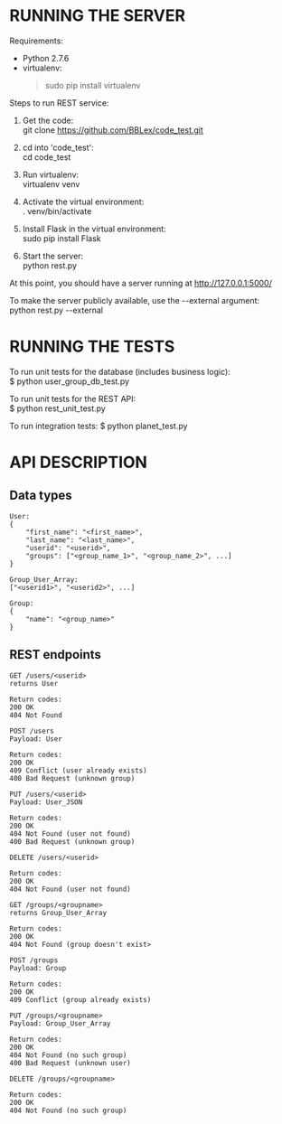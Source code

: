 RUNNING THE SERVER
==================

Requirements:
- Python 2.7.6
- virtualenv:
  >sudo pip install virtualenv


Steps to run REST service:

1. Get the code:  
   git clone https://github.com/BBLex/code_test.git

2. cd into 'code_test':  
   cd code_test

3. Run virtualenv:  
   virtualenv venv

4. Activate the virtual environment:  
   . venv/bin/activate

5. Install Flask in the virtual environment:  
   sudo pip install Flask

6. Start the server:  
   python rest.py

At this point, you should have a server running at http://127.0.0.1:5000/

To make the server publicly available, use the --external argument:  
python rest.py --external


RUNNING THE TESTS
=================
To run unit tests for the database (includes business logic):  
$ python user_group_db_test.py

To run unit tests for the REST API:  
$ python rest_unit_test.py

To run integration tests:
$ python planet_test.py


API DESCRIPTION
================

Data types
----------
```
User:
{
    "first_name": "<first_name>",
    "last_name": "<last_name>",
    "userid": "<userid>",
    "groups": ["<group_name_1>", "<group_name_2>", ...]
}
```
```
Group_User_Array:
["<userid1>", "<userid2>", ...]
```
```
Group:
{
    "name": "<group_name>"
}
```

REST endpoints
--------------
```
GET /users/<userid>
returns User

Return codes:
200 OK
404 Not Found
```
```
POST /users
Payload: User

Return codes:
200 OK
409 Conflict (user already exists)
400 Bad Request (unknown group)
```
```
PUT /users/<userid>
Payload: User_JSON

Return codes:
200 OK
404 Not Found (user not found)
400 Bad Request (unknown group)
```
```
DELETE /users/<userid>

Return codes:
200 OK
404 Not Found (user not found)
```
```
GET /groups/<groupname>
returns Group_User_Array

Return codes:
200 OK
404 Not Found (group doesn't exist>
```
```
POST /groups
Payload: Group

Return codes:
200 OK
409 Conflict (group already exists)
```
```
PUT /groups/<groupname>
Payload: Group_User_Array

Return codes:
200 OK
404 Not Found (no such group)
400 Bad Request (unknown user)
```
```
DELETE /groups/<groupname>

Return codes:
200 OK
404 Not Found (no such group)
```
